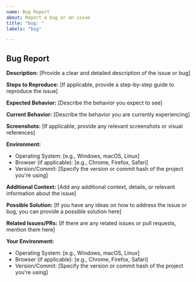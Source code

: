 ```yaml
---
name: Bug Report
about: Report a bug or an issue
title: "bug: "
labels: "bug"

---
```


## Bug Report

**Description:**
[Provide a clear and detailed description of the issue or bug]

**Steps to Reproduce:**
[If applicable, provide a step-by-step guide to reproduce the issue]

**Expected Behavior:**
[Describe the behavior you expect to see]

**Current Behavior:**
[Describe the behavior you are currently experiencing]

**Screenshots:**
[If applicable, provide any relevant screenshots or visual references]

**Environment:**
- Operating System: [e.g., Windows, macOS, Linux]
- Browser (if applicable): [e.g., Chrome, Firefox, Safari]
- Version/Commit: [Specify the version or commit hash of the project you're using]

**Additional Context:**
[Add any additional context, details, or relevant information about the issue]

**Possible Solution:**
[If you have any ideas on how to address the issue or bug, you can provide a possible solution here]

**Related Issues/PRs:**
[If there are any related issues or pull requests, mention them here]

**Your Environment:**
- Operating System: [e.g., Windows, macOS, Linux]
- Browser (if applicable): [e.g., Chrome, Firefox, Safari]
- Version/Commit: [Specify the version or commit hash of the project you're using]
